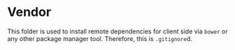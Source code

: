 # Vendor

This folder is used to install remote dependencies for client side via `bower` or any other package manager tool.
Therefore, this is `.gitignore`d.

